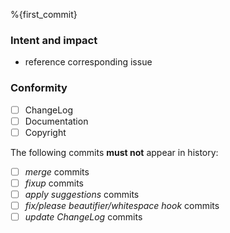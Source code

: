 %{first_commit}

### Intent and impact

- reference corresponding issue

### Conformity

- [ ] ChangeLog
- [ ] Documentation
- [ ] Copyright

The following commits **must not** appear in history:
- [ ] _merge_ commits
- [ ] _fixup_ commits
- [ ] _apply suggestions_ commits
- [ ] _fix/please beautifier/whitespace hook_ commits
- [ ] _update ChangeLog_ commits
